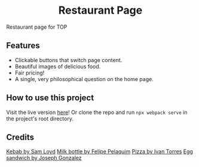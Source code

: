 <h1 align="center">Restaurant Page</h1>
Restaurant page for TOP

Features
--------
- Clickable buttons that switch page content.
- Beautiful images of delicious food.
- Fair pricing!
- A single, very philosophical question on the home page.


How to use this project
-----------------------
Visit the live version <a href="https://pearmeow.github.io/restaurant-page" rel="noopener noreferrer">here</a>! Or clone the repo and run `npx webpack serve` in the project's root directory.

Credits
-------
<a href="https://unsplash.com/photos/cooked-food-on-green-ceramic-plate-somKa7kuAmQ" rel="noopener noreferrer">Kebab by Sam Loyd</a>
<a href="https://unsplash.com/photos/white-plastic-bottle-on-brown-wooden-table-3nCRXsHdCNM" rel="noopener noreferrer">Milk bottle by Felipe Pelaquim</a>
<a href="https://unsplash.com/photos/pizza-with-berries-MQUqbmszGGM" rel="noopener noreferrer">Pizza by Ivan Torres</a>
<a href="https://unsplash.com/photos/sandwich-with-boiled-egg-fdlZBWIP0aM" rel="noopener noreferrer">Egg sandwich by Joseph Gonzalez</a>
